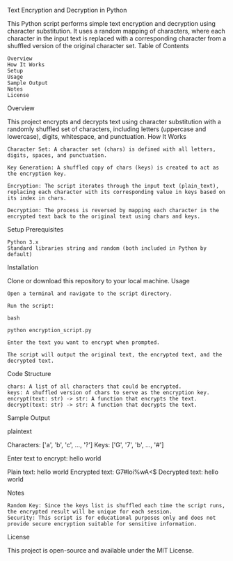 Text Encryption and Decryption in Python

This Python script performs simple text encryption and decryption using character substitution. It uses a random mapping of characters, where each character in the input text is replaced with a corresponding character from a shuffled version of the original character set.
Table of Contents

    Overview
    How It Works
    Setup
    Usage
    Sample Output
    Notes
    License

Overview

This project encrypts and decrypts text using character substitution with a randomly shuffled set of characters, including letters (uppercase and lowercase), digits, whitespace, and punctuation.
How It Works

    Character Set: A character set (chars) is defined with all letters, digits, spaces, and punctuation.

    Key Generation: A shuffled copy of chars (keys) is created to act as the encryption key.

    Encryption: The script iterates through the input text (plain_text), replacing each character with its corresponding value in keys based on its index in chars.

    Decryption: The process is reversed by mapping each character in the encrypted text back to the original text using chars and keys.

Setup
Prerequisites

    Python 3.x
    Standard libraries string and random (both included in Python by default)

Installation

Clone or download this repository to your local machine.
Usage

    Open a terminal and navigate to the script directory.

    Run the script:

    bash

    python encryption_script.py

    Enter the text you want to encrypt when prompted.

    The script will output the original text, the encrypted text, and the decrypted text.

Code Structure

    chars: A list of all characters that could be encrypted.
    keys: A shuffled version of chars to serve as the encryption key.
    encrypt(text: str) -> str: A function that encrypts the text.
    decrypt(text: str) -> str: A function that decrypts the text.

Sample Output

plaintext

Characters: ['a', 'b', 'c', ..., '?']
Keys: ['G', '7', 'b', ..., '#']

Enter text to encrypt: hello world

Plain text: hello world
Encrypted text: G7#Ioi%wA<$
Decrypted text: hello world

Notes

    Random Key: Since the keys list is shuffled each time the script runs, the encrypted result will be unique for each session.
    Security: This script is for educational purposes only and does not provide secure encryption suitable for sensitive information.

License

This project is open-source and available under the MIT License.